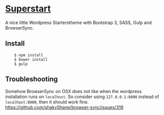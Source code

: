 # [Superstart](http://www.stephanreich.com)

A nice little Wordpress Starterstheme with Bootstrap 3, SASS, Gulp and BrowserSync. 

## Install

``` shell 
	$ npm install
	$ bower install
	$ gulp
```




## Troubleshooting

Somehow BrowserSync on OSX does not like when the wordpress installation runs on `localhost`. So consider using  `127.0.0.1:8000` instead of `localhost:8000`, then it should work fine. 
https://github.com/shakyShane/browser-sync/issues/319
